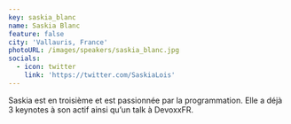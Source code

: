 ```yaml
---
key: saskia_blanc
name: Saskia Blanc
feature: false
city: 'Vallauris, France'
photoURL: /images/speakers/saskia_blanc.jpg
socials:
  - icon: twitter
    link: 'https://twitter.com/SaskiaLois'
---
```

Saskia est en troisième et est passionnée par la programmation. 
Elle a déjà 3 keynotes à son actif ainsi qu’un talk à DevoxxFR.